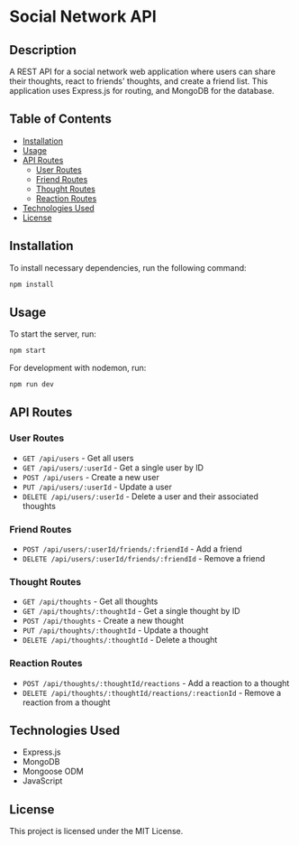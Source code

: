 # Social Network API

## Description
A REST API for a social network web application where users can share their thoughts, react to friends' thoughts, and create a friend list. This application uses Express.js for routing, and MongoDB for the database.

## Table of Contents
- [Installation](#installation)
- [Usage](#usage)
- [API Routes](#api-routes)
    - [User Routes](#user-routes)
    - [Friend Routes](#friend-routes)
    - [Thought Routes](#thought-routes)
    - [Reaction Routes](#reaction-routes)
- [Technologies Used](#technologies-used)
- [License](#license)

## Installation
To install necessary dependencies, run the following command:
```sh
npm install
```

## Usage
To start the server, run:
```sh
npm start
```
For development with nodemon, run:
```sh
npm run dev
```

## API Routes

### User Routes
- `GET /api/users` - Get all users
- `GET /api/users/:userId` - Get a single user by ID
- `POST /api/users` - Create a new user
- `PUT /api/users/:userId` - Update a user
- `DELETE /api/users/:userId` - Delete a user and their associated thoughts

### Friend Routes
- `POST /api/users/:userId/friends/:friendId` - Add a friend
- `DELETE /api/users/:userId/friends/:friendId` - Remove a friend

### Thought Routes
- `GET /api/thoughts` - Get all thoughts
- `GET /api/thoughts/:thoughtId` - Get a single thought by ID
- `POST /api/thoughts` - Create a new thought
- `PUT /api/thoughts/:thoughtId` - Update a thought
- `DELETE /api/thoughts/:thoughtId` - Delete a thought

### Reaction Routes
- `POST /api/thoughts/:thoughtId/reactions` - Add a reaction to a thought
- `DELETE /api/thoughts/:thoughtId/reactions/:reactionId` - Remove a reaction from a thought

## Technologies Used
- Express.js
- MongoDB
- Mongoose ODM
- JavaScript

## License
This project is licensed under the MIT License.
